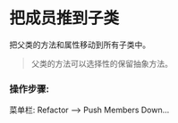 # 把成员推到子类

把父类的方法和属性移动到所有子类中。

> 父类的方法可以选择性的保留抽象方法。



### 操作步骤:



菜单栏: Refactor —&gt; Push Members Down...

